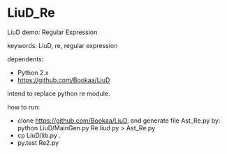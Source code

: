 # LiuD_Re
LiuD demo: Regular Expression

keywords: LiuD, re, regular expression

dependents:
  - Python 2.x
  - https://github.com/Bookaa/LiuD

intend to replace python re module.

how to run:
  - clone https://github.com/Bookaa/LiuD, and generate file Ast_Re.py by:
        python LiuD/MainGen.py Re.liud py > Ast_Re.py
  - cp LiuD/lib.py .
  - py.test Re2.py
